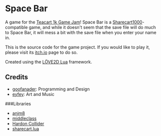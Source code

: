 # Space Bar
A game for the <a href="http://itch.io/jam/teacart-1k">Teacart 1k Game Jam</a>! Space Bar is a <a href="http://sharecart1000.com/">Sharecart1000</a>-compatible game, and while it doesn't seem that the save file will do much to Space Bar, it will mess a bit with the save file when you enter your name in.

This is the source code for the game project. If you would like to play it, please visit its <a href="http://goofanader.itch.io/space-bar">itch.io</a> page to do so.

Created using the <a href="https://love2d.org/" target="_blank">LÖVE2D Lua</a> framework.

## Credits
* <a href="http://twitter.com/goofanader">goofanader</a>: Programming and Design
* <a href="http://eyfey.tumblr.com">eyfey</a>: Art and Music

###Libraries
* <a href="https://github.com/kikito/anim8" target="_blank">anim8</a>
* <a href="https://github.com/kikito/middleclass" target="_blank">middleclass</a>
* <a href="https://github.com/vrld/HardonCollider" target="_blank">Hardon Collider</a>
* <a href="https://github.com/alts/sharecart.lua" target="_blank">sharecart.lua</a>